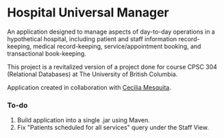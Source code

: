 # Hospital Universal Manager
An application designed to manage aspects of day-to-day operations in a hypothetical hospital, including patient and staff information record-keeping, medical record-keeping, service/appointment booking, and transactional book-keeping.

This project is a revitalized version of a project done for course CPSC 304 (Relational Databases) at The University of British Columbia. 

Application created in collaboration with [Cecilia Mesquita](https://github.com/ceci96p). 

### To-do
1. Build application into a single .jar using Maven. 
2. Fix "Patients scheduled for all services" query under the Staff View. 

